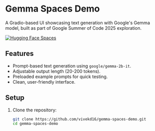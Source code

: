 # Gemma Spaces Demo

A Gradio-based UI showcasing text generation with Google's Gemma model, built as part of Google Summer of Code 2025 exploration.

[![Hugging Face Spaces](https://img.shields.io/badge/Hugging%20Face-Spaces-blue)](https://huggingface.co/spaces/Vivek6041/gemma-spaces-demo)

## Features
- Prompt-based text generation using `google/gemma-2b-it`.
- Adjustable output length (20-200 tokens).
- Preloaded example prompts for quick testing.
- Clean, user-friendly interface.

## Setup
1. Clone the repository:
   ```bash
   git clone https://github.com/vivekd16/gemma-spaces-demo.git
   cd gemma-spaces-demo

